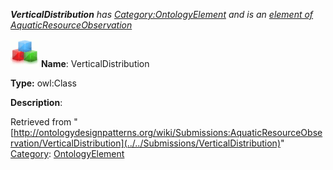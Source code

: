 ___VerticalDistribution__ has [Category:OntologyElement](../../Category/OntologyElement "Category:OntologyElement") and is an [element of](../../Property/ElementOf "Property:ElementOf") [AquaticResourceObservation](../../Submissions/AquaticResourceObservation "Submissions:AquaticResourceObservation")_


  




[![Class](../../images/thumb/2/27/Class.gif/45px-Class.gif)](../../Image/Class.gif "Class")
__Name__: VerticalDistribution 


__Type:__ owl:Class 


__Description__: 





Retrieved from "[http://ontologydesignpatterns.org/wiki/Submissions:AquaticResourceObservation/VerticalDistribution](../../Submissions/VerticalDistribution)"
 [Category](http://ontologydesignpatterns.org/wiki/Special:Categories "Special:Categories"): [OntologyElement](../../Category/OntologyElement "Category:OntologyElement")